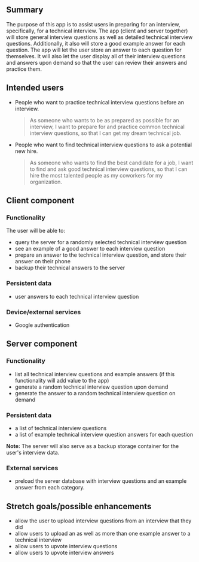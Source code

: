 ## Summary

The purpose of this app is to assist users in preparing for an interview, specifically, for a technical interview.  The app (client and server together) will store general interview questions as well as detailed technical interview questions.  Additionally, it also will store a good example answer for each question.  The app will let the user store an answer to each question for themselves.   It will also let the user display all of their interview questions and answers upon demand so that the user can review their answers and practice them.  

## Intended users

* People who want to practice technical interview questions before an interview.  

    > As someone who wants to be as prepared as possible for an interview, I want to prepare for and practice common technical interview questions, so that I can get my dream technical job.

* People who want to find technical interview questions to ask a potential new hire.

    > As someone who wants to find the best candidate for a job, I want to find and ask good technical interview questions, so that I can hire the most talented people as my coworkers for my organization.

## Client component

### Functionality

The user will be able to: 
* query the server for a randomly selected technical interview question
* see an example of a good answer to each interview question
* prepare an answer to the technical interview question, and store their answer on their phone
* backup their technical answers to the server

### Persistent data

* user answers to each technical interview question 

### Device/external services

* Google authentication

## Server component

### Functionality
 
* list all technical interview questions and example answers (if this functionality will add value to the app)
* generate a random technical interview question upon demand
* generate the answer to a random technical interview question on demand

### Persistent data

* a list of technical interview questions
* a list of example technical interview question answers for each question

**Note:**
The server will also serve as a backup storage container for the user's interview data. 

### External services
 
* preload the server database with interview questions and an example answer from each category.

## Stretch goals/possible enhancements 

* allow the user to upload interview questions from an interview that they did
* allow users to upload an as well as more than one example answer to a technical interview
* allow users to upvote interview questions 
* allow users to upvote interview answers